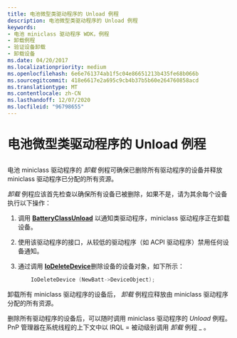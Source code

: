 ```yaml
---
title: 电池微型类驱动程序的 Unload 例程
description: 电池微型类驱动程序的 Unload 例程
keywords:
- 电池 miniclass 驱动程序 WDK，例程
- 卸载例程
- 验证设备卸载
- 卸载设备
ms.date: 04/20/2017
ms.localizationpriority: medium
ms.openlocfilehash: 6e6e761374ab1f5c04e86651213b435fe68b066b
ms.sourcegitcommit: 418e6617e2a695c9cb4b37b5b60e264760858acd
ms.translationtype: MT
ms.contentlocale: zh-CN
ms.lasthandoff: 12/07/2020
ms.locfileid: "96798655"
---
```

# <a name="unload-routine-of-a-battery-miniclass-driver"></a>电池微型类驱动程序的 Unload 例程


## <span id="ddk_unload_routine_of_battery_miniclass_driver_dg"></span><span id="DDK_UNLOAD_ROUTINE_OF_BATTERY_MINICLASS_DRIVER_DG"></span>


电池 miniclass 驱动程序的 *卸载* 例程可确保已删除所有驱动程序的设备并释放 miniclass 驱动程序已分配的所有资源。

*卸载* 例程应该首先检查以确保所有设备已被删除，如果不是，请为其余每个设备执行以下操作：

1.  调用 [**BatteryClassUnload**](/windows/win32/api/batclass/nf-batclass-batteryclassunload) 以通知类驱动程序，miniclass 驱动程序正在卸载设备。

2.  使用该驱动程序的接口，从较低的驱动程序（如 ACPI 驱动程序）禁用任何设备通知。

3.  通过调用 [**IoDeleteDevice**](/windows-hardware/drivers/ddi/wdm/nf-wdm-iodeletedevice)删除设备的设备对象，如下所示：

    ```cpp
        IoDeleteDevice (NewBatt->DeviceObject);
    ```

卸载所有 miniclass 驱动程序的设备后， *卸载* 例程应释放由 miniclass 驱动程序分配的所有资源。

删除所有驱动程序的设备后，可以随时调用 miniclass 驱动程序的 *Unload* 例程。 PnP 管理器在系统线程的上下文中以 IRQL = 被动级别调用 *卸载* 例程 \_ 。

 

